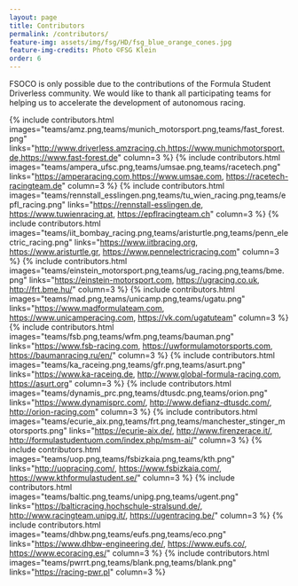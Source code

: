 ```yaml
---
layout: page
title: Contributors
permalink: /contributors/
feature-img: assets/img/fsg/HD/fsg_blue_orange_cones.jpg
feature-img-credits: Photo ©FSG Klein
order: 6
---
```


FSOCO is only possible due to the contributions of the Formula Student Driverless community.
We would like to thank all participating teams for helping us to accelerate the development of autonomous racing.

{% include contributors.html images="teams/amz.png,teams/munich_motorsport.png,teams/fast_forest.png" links="http://www.driverless.amzracing.ch,https://www.munichmotorsport.de,https://www.fast-forest.de" column=3 %}
{% include contributors.html images="teams/ampera_ufsc.png,teams/umsae.png,teams/racetech.png" links="https://amperaracing.com,https://www.umsae.com, https://racetech-racingteam.de" column=3 %}
{% include contributors.html images="teams/rennstall_esslingen.png,teams/tu_wien_racing.png,teams/epfl_racing.png" links="https://rennstall-esslingen.de, https://www.tuwienracing.at, https://epflracingteam.ch" column=3 %}
{% include contributors.html images="teams/iit_bombay_racing.png,teams/aristurtle.png,teams/penn_electric_racing.png" links="https://www.iitbracing.org, https://www.aristurtle.gr, https://www.pennelectricracing.com" column=3 %}
{% include contributors.html images="teams/einstein_motorsport.png,teams/ug_racing.png,teams/bme.png" links="https://einstein-motorsport.com, https://ugracing.co.uk, http://frt.bme.hu/" column=3 %}
{% include contributors.html images="teams/mad.png,teams/unicamp.png,teams/ugatu.png" links="https://www.madformulateam.com, https://www.unicamperacing.com, https://vk.com/ugatuteam" column=3 %}
{% include contributors.html images="teams/fsb.png,teams/wfm.png,teams/bauman.png" links="https://www.fsb-racing.com, https://uwformulamotorsports.com, https://baumanracing.ru/en/" column=3 %}
{% include contributors.html images="teams/ka_raceing.png,teams/gfr.png,teams/asurt.png" links="https://www.ka-raceing.de, http://www.global-formula-racing.com, https://asurt.org" column=3 %}
{% include contributors.html images="teams/dynamis_prc.png,teams/dtusdc.png,teams/orion.png" links="https://www.dynamisprc.com/, http://www.defianz-dtusdc.com/, http://orion-racing.com" column=3 %}
{% include contributors.html images="teams/ecurie_aix.png,teams/frt.png,teams/manchester_stinger_motorsports.png" links="https://ecurie-aix.de/, http://www.firenzerace.it/, http://formulastudentuom.com/index.php/msm-ai/" column=3 %}
{% include contributors.html images="teams/uop.png,teams/fsbizkaia.png,teams/kth.png" links="http://uopracing.com/, https://www.fsbizkaia.com/, https://www.kthformulastudent.se/" column=3 %}
{% include contributors.html images="teams/baltic.png,teams/unipg.png,teams/ugent.png" links="https://balticracing.hochschule-stralsund.de/, http://www.racingteam.unipg.it/, https://ugentracing.be/" column=3 %}
{% include contributors.html images="teams/dhbw.png,teams/eufs.png,teams/eco.png" links="https://www.dhbw-engineering.de/, https://www.eufs.co/, https://www.ecoracing.es/" column=3 %}
{% include contributors.html images="teams/pwrrt.png,teams/blank.png,teams/blank.png" links="https://racing-pwr.pl" column=3 %}

